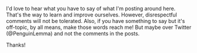 I'd love to hear what you have to say of what I'm posting around here. That's the way to learn and improve ourselves. However, disrespectful comments will not be tolerated. Also, if you have something to say but it's off-topic, by all means, make those words reach me! But maybe over Twitter (@PenguinLemma) and not the comments in the posts.

Thanks!
